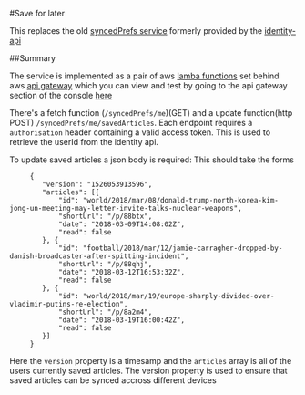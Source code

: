#Save for later

This replaces the old [syncedPrefs service](https://github.com/guardian/identity/tree/master/identity-synced-prefs) formerly provided by the [identity-api](https://github.com/guardian/identity/tree/master/identity-synced-prefs)


##Summary

The service is implemented as a pair of aws [lamba functions](https://aws.amazon.com/lambda/) set behind aws [api gateway](https://aws.amazon.com/api-gateway) which you can view and test by going to the api gateway section of the console [here](https://eu-west-1.console.aws.amazon.com/apigateway/home?region=eu-west-1#/apis) 

There's a fetch function (`/syncedPrefs/me`)(GET) and a update function(http POST) `/syncedPrefs/me/savedArticles`. Each endpoint requires a `authorisation` header containing a valid access token. This is used to retrieve the userId from the identity api. 

To update saved articles a json body is required: This should take the forms


         {
            "version": "1526053913596",
            "articles": [{
                "id": "world/2018/mar/08/donald-trump-north-korea-kim-jong-un-meeting-may-letter-invite-talks-nuclear-weapons",
                "shortUrl": "/p/88btx",
                "date": "2018-03-09T14:08:02Z",
                "read": false
            }, {
                "id": "football/2018/mar/12/jamie-carragher-dropped-by-danish-broadcaster-after-spitting-incident",
                "shortUrl": "/p/88qhj",
                "date": "2018-03-12T16:53:32Z",
                "read": false
            }, {
                "id": "world/2018/mar/19/europe-sharply-divided-over-vladimir-putins-re-election",
                "shortUrl": "/p/8a2m4",
                "date": "2018-03-19T16:00:42Z",
                "read": false
            }]
         }
         
Here the `version` property is a timesamp and the `articles` array is all of the users currently saved articles. The version property is used to ensure that saved articles can be synced accross different devices
